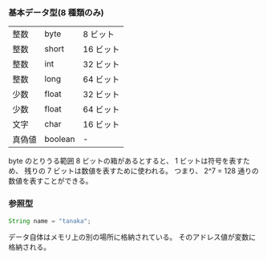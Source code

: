 ### 基本データ型(8 種類のみ)

|        |         |           |
| ------ | ------- | --------- |
| 整数   | byte    | 8 ビット  |
| 整数   | short   | 16 ビット |
| 整数   | int     | 32 ビット |
| 整数   | long    | 64 ビット |
| 少数   | float   | 32 ビット |
| 少数   | float   | 64 ビット |
| 文字   | char    | 16 ビット |
| 真偽値 | boolean | -         |

byte のとりうる範囲
8 ビットの箱があるとすると、
1 ビットは符号を表すため、
残りの 7 ビットは数値を表すために使われる。
つまり、
2^7 = 128 通りの数値を表すことができる。

### 参照型

```java
String name = "tanaka";
```

データ自体はメモリ上の別の場所に格納されている。
そのアドレス値が変数に格納される。
